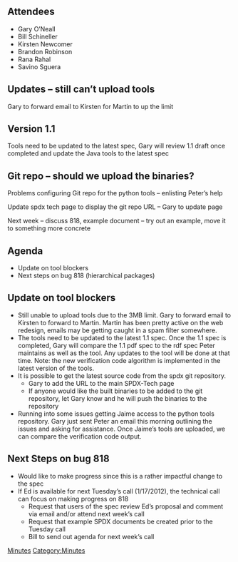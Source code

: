 ## Attendees

  - Gary O’Neall
  - Bill Schineller
  - Kirsten Newcomer
  - Brandon Robinson
  - Rana Rahal
  - Savino Sguera

## Updates – still can’t upload tools

Gary to forward email to Kirsten for Martin to up the limit

## Version 1.1

Tools need to be updated to the latest spec, Gary will review 1.1 draft
once completed and update the Java tools to the latest spec

## Git repo – should we upload the binaries?

Problems configuring Git repo for the python tools – enlisting Peter’s
help

Update spdx tech page to display the git repo URL – Gary to update page

Next week – discuss 818, example document – try out an example, move it
to something more concrete

## Agenda

  - Update on tool blockers
  - Next steps on bug 818 (hierarchical packages)

## Update on tool blockers

  - Still unable to upload tools due to the 3MB limit. Gary to forward
    email to Kirsten to forward to Martin. Martin has been pretty active
    on the web redesign, emails may be getting caught in a spam filter
    somewhere.
  - The tools need to be updated to the latest 1.1 spec. Once the 1.1
    spec is completed, Gary will compare the 1.1 pdf spec to the rdf
    spec Peter maintains as well as the tool. Any updates to the tool
    will be done at that time. Note: the new verification code algorithm
    is implemented in the latest version of the tools.
  - It is possible to get the latest source code from the spdx git
    repository.
      - Gary to add the URL to the main SPDX-Tech page
      - If anyone would like the built binaries to be added to the git
        repository, let Gary know and he will push the binaries to the
        repository
  - Running into some issues getting Jaime access to the python tools
    repository. Gary just sent Peter an email this morning outlining the
    issues and asking for assistance. Once Jaime’s tools are uploaded,
    we can compare the verification code output.

## Next Steps on bug 818

  - Would like to make progress since this is a rather impactful change
    to the spec
  - If Ed is available for next Tuesday’s call (1/17/2012), the
    technical call can focus on making progress on 818
      - Request that users of the spec review Ed’s proposal and comment
        via email and/or attend next week’s call
      - Request that example SPDX documents be created prior to the
        Tuesday call
      - Bill to send out agenda for next week’s call

[Minutes](Category:Technical "wikilink")
[Category:Minutes](Category:Minutes "wikilink")
